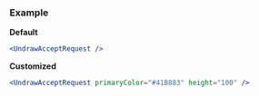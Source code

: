 ### Example

**Default**
```jsx
<UndrawAcceptRequest />
```

**Customized**
```jsx
<UndrawAcceptRequest primaryColor="#41B883" height="100" />
```
